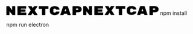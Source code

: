 <img src="images/nextcaplogo.png" alt="alt text" width="200">
<img src="images/nextcap.svg" alt="alt text" width="200">
npm install

npm run electron


